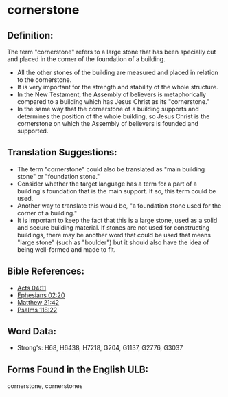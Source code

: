# cornerstone

## Definition:

The term "cornerstone" refers to a large stone that has been specially cut and placed in the corner of the foundation of a building.

* All the other stones of the building are measured and placed in relation to the cornerstone.
* It is very important for the strength and stability of the whole structure.
* In the New Testament, the Assembly of believers is metaphorically compared to a building which has Jesus Christ as its "cornerstone."
* In the same way that the cornerstone of a building supports and determines the position of the whole building, so Jesus Christ is the cornerstone on which the Assembly of believers is founded and supported.

## Translation Suggestions:

* The term "cornerstone" could also be translated as "main building stone" or "foundation stone."
* Consider whether the target language has a term for a part of a building's foundation that is the main support. If so, this term could be used.
* Another way to translate this would be, "a foundation stone used for the corner of a building."
* It is important to keep the fact that this is a large stone, used as a solid and secure building material. If stones are not used for constructing buildings, there may be another word that could be used that means "large stone" (such as "boulder") but it should also have the idea of being well-formed and made to fit.

## Bible References:

* [Acts 04:11](rc://en/tn/help/act/04/11)
* [Ephesians 02:20](rc://en/tn/help/eph/02/20)
* [Matthew 21:42](rc://en/tn/help/mat/21/42)
* [Psalms 118:22](rc://en/tn/help/psa/118/022)

## Word Data:

* Strong's: H68, H6438, H7218, G204, G1137, G2776, G3037

## Forms Found in the English ULB:

cornerstone, cornerstones
